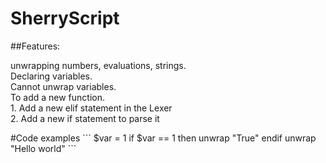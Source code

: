 # SherryScript

##Features:
<p>
	unwrapping numbers, evaluations, strings. <br>
	Declaring variables. <br>
	Cannot unwrap variables. <br>
To add a new function. <br>
1. Add a new elif statement in the Lexer <br>
2. Add a new if statement to parse it <br>
</p>
#Code examples
```
$var = 1
if $var == 1 then
	unwrap "True"
endif
unwrap "Hello world"
```
